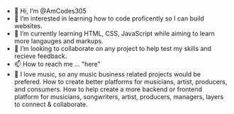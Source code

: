 - 👋 Hi, I’m @AmCodes305
- 👀 I’m interested in learning how to code proficently so I can build websites. 
- 🌱 I’m currently learning HTML, CSS, JavaScript while aiming to learn more langauges and markups. 
- 💞️ I’m looking to collaborate on any project to help test my skills and recieve feedback. 
- 📫 How to reach me ... "here"
- 🎵 I love music, so any music business related projects would be prefered. How to create better platforms for musicians, artist, producers, and consumers. How to help create a more backend or frontend platform for musicians, songwriters, artist, producers, managers, layers to connect & collaborate.  


<!---
AmCodes305/AmCodes305 is a ✨ special ✨ repository because its `README.md` (this file) appears on your GitHub profile.
You can click the Preview link to take a look at your changes.
--->
